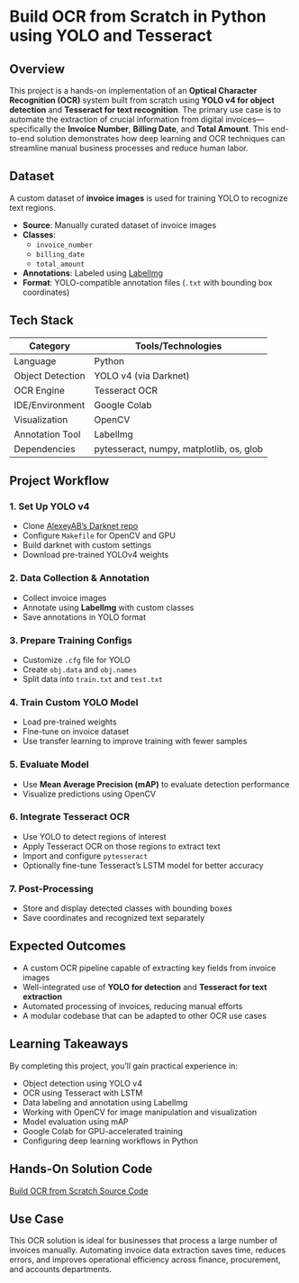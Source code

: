 # Build OCR from Scratch in Python using YOLO and Tesseract

## Overview

This project is a hands-on implementation of an **Optical Character Recognition (OCR)** system built from scratch using **YOLO v4 for object detection** and **Tesseract for text recognition**. The primary use case is to automate the extraction of crucial information from digital invoices—specifically the **Invoice Number**, **Billing Date**, and **Total Amount**. This end-to-end solution demonstrates how deep learning and OCR techniques can streamline manual business processes and reduce human labor.

## Dataset

A custom dataset of **invoice images** is used for training YOLO to recognize text regions.

- **Source**: Manually curated dataset of invoice images
- **Classes**: 
  - `invoice_number`
  - `billing_date`
  - `total_amount`
- **Annotations**: Labeled using [LabelImg](https://github.com/tzutalin/labelImg)
- **Format**: YOLO-compatible annotation files (`.txt` with bounding box coordinates)

## Tech Stack

| Category          | Tools/Technologies                                    |
|------------------|--------------------------------------------------------|
| Language          | Python                                                 |
| Object Detection  | YOLO v4 (via Darknet)                                  |
| OCR Engine        | Tesseract OCR                                          |
| IDE/Environment   | Google Colab                                           |
| Visualization     | OpenCV                                                 |
| Annotation Tool   | LabelImg                                               |
| Dependencies      | pytesseract, numpy, matplotlib, os, glob              |

## Project Workflow

### 1. **Set Up YOLO v4**
- Clone [AlexeyAB’s Darknet repo](https://github.com/AlexeyAB/darknet)
- Configure `Makefile` for OpenCV and GPU
- Build darknet with custom settings
- Download pre-trained YOLOv4 weights

### 2. **Data Collection & Annotation**
- Collect invoice images
- Annotate using **LabelImg** with custom classes
- Save annotations in YOLO format

### 3. **Prepare Training Configs**
- Customize `.cfg` file for YOLO
- Create `obj.data` and `obj.names`
- Split data into `train.txt` and `test.txt`

### 4. **Train Custom YOLO Model**
- Load pre-trained weights
- Fine-tune on invoice dataset
- Use transfer learning to improve training with fewer samples

### 5. **Evaluate Model**
- Use **Mean Average Precision (mAP)** to evaluate detection performance
- Visualize predictions using OpenCV

### 6. **Integrate Tesseract OCR**
- Use YOLO to detect regions of interest
- Apply Tesseract OCR on those regions to extract text
- Import and configure `pytesseract`
- Optionally fine-tune Tesseract’s LSTM model for better accuracy

### 7. **Post-Processing**
- Store and display detected classes with bounding boxes
- Save coordinates and recognized text separately

## Expected Outcomes

- A custom OCR pipeline capable of extracting key fields from invoice images
- Well-integrated use of **YOLO for detection** and **Tesseract for text extraction**
- Automated processing of invoices, reducing manual efforts
- A modular codebase that can be adapted to other OCR use cases

## Learning Takeaways

By completing this project, you’ll gain practical experience in:

- Object detection using YOLO v4
- OCR using Tesseract with LSTM
- Data labeling and annotation using LabelImg
- Working with OpenCV for image manipulation and visualization
- Model evaluation using mAP
- Google Colab for GPU-accelerated training
- Configuring deep learning workflows in Python

## Hands-On Solution Code

[Build OCR from Scratch Source Code
](https://www.projectpro.io/project-use-case/build-your-own-ocr-tesseract-yolo)

## Use Case

This OCR solution is ideal for businesses that process a large number of invoices manually. Automating invoice data extraction saves time, reduces errors, and improves operational efficiency across finance, procurement, and accounts departments.

